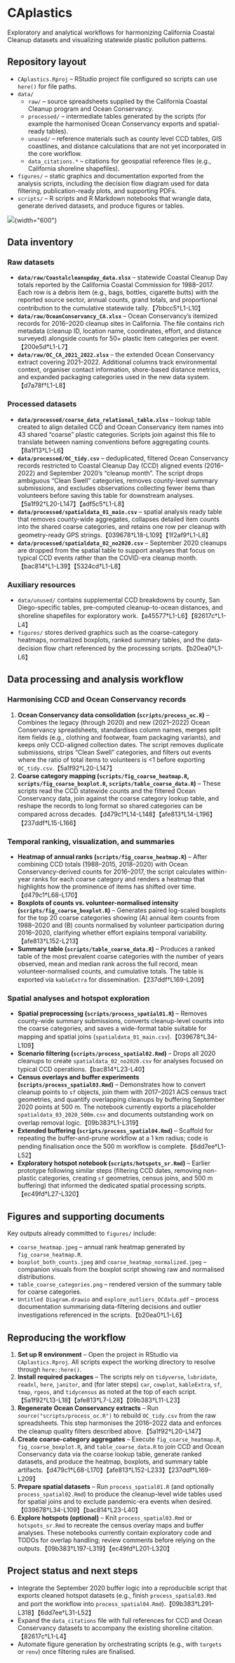 # CAplastics

Exploratory and analytical workflows for harmonizing California Coastal Cleanup datasets and visualizing statewide plastic pollution patterns.

## Repository layout

- `CAplastics.Rproj` – RStudio project file configured so scripts can use `here()` for file paths.
- `data/`
  - `raw/` – source spreadsheets supplied by the California Coastal Cleanup program and Ocean Conservancy.
  - `processed/` – intermediate tables generated by the scripts (for example the harmonised Ocean Conservancy exports and spatial-ready tables).
  - `unused/` – reference materials such as county level CCD tables, GIS coastlines, and distance calculations that are not yet incorporated in the core workflow.
  - `data_citations.*` – citations for geospatial reference files (e.g., California shoreline shapefiles).
- `figures/` – static graphics and documentation exported from the analysis scripts, including the decision flow diagram used for data filtering, publication-ready plots, and supporting PDFs.
- `scripts/` – R scripts and R Markdown notebooks that wrangle data, generate derived datasets, and produce figures or tables.

![](figures/coarse_heatmap.jpeg){width="600"}

## Data inventory

### Raw datasets

- **`data/raw/Coastalcleanupday_data.xlsx`** – statewide Coastal Cleanup Day totals reported by the California Coastal Commission for 1988–2017. Each row is a debris item (e.g., bags, bottles, cigarette butts) with the reported source sector, annual counts, grand totals, and proportional contribution to the cumulative statewide tally.【7bbcc5†L1-L10】
- **`data/raw/OceanConservancy_CA.xlsx`** – Ocean Conservancy’s itemized records for 2016–2020 cleanup sites in California. The file contains rich metadata (cleanup ID, location name, coordinates, effort, and distance surveyed) alongside counts for 50+ plastic item categories per event.【200e5d†L1-L7】
- **`data/raw/OC_CA_2021_2022.xlsx`** – the extended Ocean Conservancy extract covering 2021–2022. Additional columns track environmental context, organiser contact information, shore-based distance metrics, and expanded packaging categories used in the new data system.【d7a78f†L1-L8】

### Processed datasets

- **`data/processed/coarse_data_relational_table.xlsx`** – lookup table created to align detailed CCD and Ocean Conservancy item names into 43 shared “coarse” plastic categories. Scripts join against this file to translate between naming conventions before aggregating counts.【8a1f13†L1-L6】
- **`data/processed/OC_tidy.csv`** – deduplicated, filtered Ocean Conservancy records restricted to Coastal Cleanup Day (CCD) aligned events (2016–2022) and September 2020’s “cleanup month”. The script drops ambiguous “Clean Swell” categories, removes county-level summary submissions, and excludes observations collecting fewer items than volunteers before saving this table for downstream analyses.【5a1f92†L20-L147】【adf5c5†L1-L8】
- **`data/processed/spatialdata_01_main.csv`** – spatial analysis ready table that removes county-wide aggregates, collapses detailed item counts into the shared coarse categories, and retains one row per cleanup with geometry-ready GPS strings.【039678†L18-L109】【1f2af9†L1-L8】
- **`data/processed/spatialdata_02_no2020.csv`** – September 2020 cleanups are dropped from the spatial table to support analyses that focus on typical CCD events rather than the COVID-era cleanup month.【bac814†L1-L39】【5324cd†L1-L8】

### Auxiliary resources

- `data/unused/` contains supplemental CCD breakdowns by county, San Diego-specific tables, pre-computed cleanup-to-ocean distances, and shoreline shapefiles for exploratory work.【a45577†L1-L6】【82617c†L1-L4】
- `figures/` stores derived graphics such as the coarse-category heatmaps, normalized boxplots, ranked summary tables, and the data-decision flow chart referenced by the processing scripts.【b20ea0†L1-L6】

## Data processing and analysis workflow

### Harmonising CCD and Ocean Conservancy records

1. **Ocean Conservancy data consolidation (`scripts/process_oc.R`)** – Combines the legacy (through 2020) and new (2021–2022) Ocean Conservancy spreadsheets, standardises column names, merges split item fields (e.g., clothing and footwear, foam packaging variants), and keeps only CCD-aligned collection dates. The script removes duplicate submissions, strips “Clean Swell” categories, and filters out events where the ratio of total items to volunteers is <1 before exporting `OC_tidy.csv`.【5a1f92†L20-L147】
2. **Coarse category mapping (`scripts/fig_coarse_heatmap.R`, `scripts/fig_coarse_boxplot.R`, `scripts/table_coarse_data.R`)** – These scripts read the CCD statewide counts and the filtered Ocean Conservancy data, join against the coarse category lookup table, and reshape the records to long format so shared categories can be compared across decades.【d479c1†L14-L148】【afe813†L14-L196】【237ddf†L15-L166】

### Temporal ranking, visualization, and summaries

- **Heatmap of annual ranks (`scripts/fig_coarse_heatmap.R`)** – After combining CCD totals (1988–2015, 2018–2020) with Ocean Conservancy-derived counts for 2016–2017, the script calculates within-year ranks for each coarse category and renders a heatmap that highlights how the prominence of items has shifted over time.【d479c1†L68-L170】
- **Boxplots of counts vs. volunteer-normalised intensity (`scripts/fig_coarse_boxplot.R`)** – Generates paired log-scaled boxplots for the top 20 coarse categories showing (A) annual item counts from 1988–2020 and (B) counts normalised by volunteer participation during 2016–2020, clarifying whether effort explains temporal variability.【afe813†L152-L213】
- **Summary table (`scripts/table_coarse_data.R`)** – Produces a ranked table of the most prevalent coarse categories with the number of years observed, mean and median rank across the full record, mean volunteer-normalised counts, and cumulative totals. The table is exported via `kableExtra` for dissemination.【237ddf†L169-L209】

### Spatial analyses and hotspot exploration

- **Spatial preprocessing (`scripts/process_spatial01.R`)** – Removes county-wide summary submissions, converts cleanup-level counts into the coarse categories, and saves a wide-format table suitable for mapping and spatial joins (`spatialdata_01_main.csv`).【039678†L34-L109】
- **Scenario filtering (`scripts/process_spatial02.Rmd`)** – Drops all 2020 cleanups to create `spatialdata_02_no2020.csv` for analyses focused on typical CCD operations.【bac814†L23-L40】
- **Census overlays and buffer experiments (`scripts/process_spatial03.Rmd`)** – Demonstrates how to convert cleanup points to `sf` objects, join them with 2017–2021 ACS census tract geometries, and quantify overlapping cleanups by buffering September 2020 points at 500 m. The notebook currently exports a placeholder `spatialdata_03_2020_500m.csv` and documents outstanding work on overlap removal logic.【09b383†L1-L319】
- **Extended buffering (`scripts/process_spatial04.Rmd`)** – Scaffold for repeating the buffer-and-prune workflow at a 1 km radius; code is pending finalisation once the 500 m workflow is complete.【6dd7ee†L1-L52】
- **Exploratory hotspot notebook (`scripts/hotspots_sr.Rmd`)** – Earlier prototype following similar steps (filtering CCD dates, removing non-plastic categories, creating `sf` geometries, census joins, and 500 m buffering) that informed the dedicated spatial processing scripts.【ec49fd†L27-L320】

## Figures and supporting documents

Key outputs already committed to `figures/` include:

- `coarse_heatmap.jpeg` – annual rank heatmap generated by `fig_coarse_heatmap.R`.
- `boxplot_both_counts.jpeg` and `coarse_heatmap_normalized.jpeg` – companion visuals from the boxplot script showing raw and normalised distributions.
- `table_coarse_categories.png` – rendered version of the summary table for coarse categories.
- `Untitled Diagram.drawio` and `explore_outliers_OCdata.pdf` – process documentation summarising data-filtering decisions and outlier investigations referenced in the scripts.【b20ea0†L1-L6】

## Reproducing the workflow

1. **Set up R environment** – Open the project in RStudio via `CAplastics.Rproj`. All scripts expect the working directory to resolve through `here::here()`.
2. **Install required packages** – The scripts rely on `tidyverse`, `lubridate`, `readxl`, `here`, `janitor`, and (for later steps) `car`, `cowplot`, `kableExtra`, `sf`, `tmap`, `rgeos`, and `tidycensus` as noted at the top of each script.【5a1f92†L13-L18】【afe813†L7-L28】【09b383†L11-L23】
3. **Regenerate Ocean Conservancy extracts** – Run `source("scripts/process_oc.R")` to rebuild `OC_tidy.csv` from the raw spreadsheets. This step harmonises the 2016–2022 data and enforces the cleanup quality filters described above.【5a1f92†L20-L147】
4. **Create coarse-category aggregates** – Execute `fig_coarse_heatmap.R`, `fig_coarse_boxplot.R`, and `table_coarse_data.R` to join CCD and Ocean Conservancy data via the coarse lookup table, generate ranked datasets, and produce the heatmap, boxplots, and summary table artifacts.【d479c1†L68-L170】【afe813†L152-L233】【237ddf†L169-L209】
5. **Prepare spatial datasets** – Run `process_spatial01.R` (and optionally `process_spatial02.Rmd`) to produce the cleanup-level wide tables used for spatial joins and to exclude pandemic-era events when desired.【039678†L34-L109】【bac814†L23-L40】
6. **Explore hotspots (optional)** – Knit `process_spatial03.Rmd` or `hotspots_sr.Rmd` to recreate the census overlay maps and buffer analyses. These notebooks currently contain exploratory code and TODOs for overlap handling; review comments before relying on the outputs.【09b383†L197-L319】【ec49fd†L201-L320】

## Project status and next steps

- Integrate the September 2020 buffer logic into a reproducible script that exports cleaned hotspot datasets (e.g., finish `process_spatial03.Rmd` and port the workflow into `process_spatial04.Rmd`).【09b383†L291-L318】【6dd7ee†L31-L52】
- Expand the `data_citations` file with full references for CCD and Ocean Conservancy datasets to accompany the existing shoreline citation.【82617c†L1-L4】
- Automate figure generation by orchestrating scripts (e.g., with `targets` or `renv`) once filtering rules are finalised.
